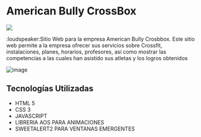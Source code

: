 <h1>American Bully CrossBox</h1> 
<p align="left">
   <img src="https://img.shields.io/badge/STATUS-FINALIZADO-green">
</p>
<p>:loudspeaker:Sitio Web para la empresa American Bully Crosbbox.
Este sitio web permite a la empresa ofrecer sus servicios sobre Crossfit, instalaciones, planes, horarios, profesores, así como mostrar las competencias a las cuales han asistido sus atletas y los logros obtenidos </p>

![image](https://github.com/BriaYan1/AmericanBullyCrossbox-LandingPage/assets/130705096/b53923b1-d941-450d-9136-fbcdb6fbf00c)


<h2>Tecnologías Utilizadas</h2>
<ul>
  <li>HTML 5</li>
  <li>CSS 3</li>
  <li>JAVASCRIPT</li>
  <li>LIBRERIA AOS PARA ANIMACIONES</li>
  <li>SWEETALERT2 PARA VENTANAS EMERGENTES</li>
</ul>

